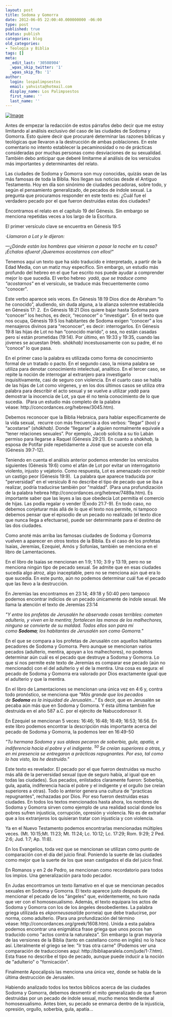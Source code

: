 ```yaml
---
layout: post
title: Sodoma y Gomorra
date: 2012-06-05 22:00:40.000000000 -06:00
type: post
published: true
status: publish
categories: blog
old_categories:
- Teología y Biblia
tags: []
meta:
  _edit_last: '30508904'
  _wpas_skip_twitter: '1'
  _wpas_skip_fb: '1'
author:
  login: lospalimpsestos
  email: yahvista@hotmail.com
  display_name: Los Palimpsestos
  first_name: ''
  last_name: ''
---
```

<p><a href="http://lospalimpsestos.files.wordpress.com/2012/06/biblia_lupa1.png"><img class="size-full wp-image aligncenter" src="{{ site.baseurl }}/assets/biblia_lupa1.png" alt="Image" /></a></p>
<p>Antes de empezar la redacción de estos párrafos debo decir que me estoy limitando al análisis exclusivo del caso de las ciudades de Sodoma y Gomorra. Esto quiere decir que procuraré determinar las razones bíblicas y teológicas que llevaron a la destrucción de ambas poblaciones. En este comentario no intento establecer la pecaminosidad o no de prácticas consideradas por muchas personas como desviaciones de su sexualidad. También debo anticipar que deberé limitarme al análisis de los versículos más importantes y determinantes del relato.</p>
<p>Las ciudades de Sodoma y Gomorra son muy conocidas, quizás sean de las más famosas de toda la Biblia. Nos llegan sus noticias desde el Antiguo Testamento. Hoy en día son sinónimo de ciudades pecadoras, sobre todo, y según el pensamiento generalizado, de pecados de índole sexual. La pregunta que procuramos responder en este texto es: ¿Cuál fue el verdadero pecado por el que fueron destruidas estas dos ciudades?</p>
<p>Encontramos el relato en el capítulo 19 del Génesis. Sin embargo se menciona repetidas veces a los largo de la Escritura.</p>
<p>El primer versículo clave se encuentra en Génesis 19:5</p>
<div>
<p><em><span style="font-size:xx-small;"><span class="Apple-style-span" style="line-height:10px;">"</span></span>Llamaron a Lot y le dijeron:</em></p>
</div>
<div>
<p><em>—¿Dónde están los hombres que vinieron a pasar la noche en tu casa? ¡Échalos afuera! ¡Queremos acostarnos con ellos!"</em></p>
<p>Tenemos aquí un texto que ha sido traducido e interpretado, a partir de la Edad Media, con un matiz muy específico. Sin embargo, un estudio más profundo del hebreo en el que fue escrito nos puede ayudar a comprender mejor lo que sucedía. El verbo hebreo <em> yadá, que se traduce como "acostarnos"</em> en el versículo, se traduce más frecuentemente como "conocer".</p>
<p>Este verbo<em> </em>aparece seis veces. En Génesis 18:19 Dios dice de Abraham “lo he conocido”, aludiendo, sin duda alguna, a la alianza solemne establecida en Génesis 17: 2.  En Génesis 18:21 Dios quiere bajar hasta Sodoma para “conocer” los hechos, es decir, “reconocer” o “investigar”.  En el texto que nos ocupa, Génesis 19:5 los habitantes de Sodoma exigen “conocer” a los mensajeros divinos para "reconocer", es decir: interrogarlos. En Génesis 19:8 las hijas de Lot no han “conocido marido”, o sea, no están casadas pero sí están prometidas (19:14). Por último, en 19:33 y 19:35, cuando las jóvenes se acuestan (Heb. s<em>hákhab)</em> incestuosamente con su padre, él no “conoce” lo que pasa.</p>
<p>En el primer caso la palabra es utilizada como forma de conocimiento formal de un tratado o pacto. En el segundo caso, la misma palabra se utiliza para denotar conocimiento intelectual, analítico. En el tercer caso, se repite la noción de interrogar al extranjero para investigarlo inquisitivamente, casi de seguro con violencia. En el cuarto caso se habla de las hijas de Lot como vírgenes, y en los dos últimos casos se utiliza otra palabra para describir el acto sexual y se vuelve a utilizar <em>yadá</em> para demostrar la inocencia de Lot, ya que él no tenía conocimiento de lo que sucedía.  (Para un estudio más completo de la palabra véase: http://concordances.org/hebrew/3045.htm).</p>
<p>Debemos reconocer que la Biblia Hebraica, para hablar específicamente de la vida sexual,  recurre con más frecuencia a dos verbos: “llegar” (<em>boo</em>) y “acostarse” (<em>shákhab)</em>. Donde “llegarse” a alguien normalmente equivale a “tener relaciones sexuales”. Por ejemplo, Jacob solicita a su tío Labán permiso para llegarse a Raquel (Génesis 29:21). En cuanto a <em>shákhab, </em>la esposa de Potifar pide repetidamente a José que se acueste con ella (Génesis 39:7-12).</p>
<p>Teniendo en cuenta el análisis anterior podemos entender los versículos siguientes (Génesis 19:6) como el afán de Lot por evitar un interrogatorio violento, injusto y vejatorio. Como respuesta, Lot es amenazado con recibir un castigo peor (Génesis 19:9).  La palabra que aparece traducida por "perversidad" en el versículo 8 no describe el tipo de pecado que se iba a realizar, podría traducirse también por "maldad". (Para una profundización de la palabra hebrea http://concordances.org/hebrew/7489a.htm). Es importante saber que las leyes a las que obedecía Lot permitía el comercio de hijas. Las podía regalar o vender (Éxodo 21:7-9). En todo caso, no debemos conjeturar más allá de lo que el texto nos permite, ni tampoco debemos pensar que el episodio de un pecado no realizado (el texto dice que nunca llega a efectuarse), puede ser determinante para el destino de las dos ciudades.</p>
<p>Como anoté más arriba las famosas ciudades de Sodoma y Gomorra vuelven a aparecer en otros textos de la Biblia. Es el caso de los profetas Isaías, Jeremías, Ezequiel, Amós y Sofonías, también se menciona en el libro de Lamentaciones.</p>
<p>En el libro de Isaías se mencionan en 1:9; 1:10; 3:9 y 13:19, pero no se menciona ningún tipo de pecado sexual. Se admite que en esas ciudades sucedía algo atroz, algo inaceptable, pero no se menciona aún qué era lo que sucedía. En este punto, aún no podemos determinar cuál fue el pecado que las llevo a la destrucción.</p>
<p>En Jeremías las encontramos en 23:14; 49:18 y 50:40 pero tampoco podemos encontrar indicios de un pecado únicamente de índole sexual. Me llama la atención el texto de Jeremías 23:14</p>
<p><em>"Y entre los profetas de Jerusalén he observado cosas terribles: cometen adulterio, y viven en la mentira; fortalecen las manos de los malhechores, ninguno se convierte de su maldad. Todos ellos son para mí como <strong>Sodoma</strong>; los habitantes de Jerusalén son como Gomorra." </em></p>
<p>En el que se compara a los profetas de Jerusalén con aquellos habitantes pecadores de Sodoma y Gomorra. Pero aunque se mencionan varios pecados (adulterio, mentira, apoyan a los malhechores), no podemos determinar aún cuál es el pecado que destruye a Sodoma y Gomorra. Lo que sí nos permite este texto de Jeremías es comparar ese pecado (aún no mencionado) con el del adulterio y el de la mentira. Una cosa es segura: el pecado de Sodoma y Gomorra era valorado por Dios exactamente igual que el adulterio y que la mentira.</p>
<p>En el libro de Lamentaciones se mencionan una única vez en 4:6 y, contra todo pronóstico, se menciona que <em>"Más grande que los pecados de <strong>Sodoma</strong> es la iniquidad de Jerusalén..." </em>Es decir, que en Jerusalén se pecaba aún más que en Sodoma y Gomorra. Y ésta última también fue destruida en el año 587 a.C. por el ejército de Nabucodonosor II.</p>
<p>En Ezequiel se mencionan 5 veces: 16:46; 16:48; 16:49; 16:53; 16:56. En este libro podemos encontrar la descripción más importante acerca del pecado de Sodoma y Gomorra, la podemos leer en 16:49-50</p>
<p><em>"Tu hermana Sodoma y sus aldeas pecaron de soberbia, gula, apatía, e indiferencia hacia el pobre y el indigente. <sup>50 </sup>Se creían superiores a otras, y en mi presencia se entregaron a prácticas repugnantes. Por eso, tal como lo has visto, las he destruido."</em></p>
<p>Este texto es revelador. El pecado por el que fueron destruidas va mucho más allá de la perversidad sexual (que de seguro había, al igual que en todas las ciudades). Sus pecados, enlistados claramente fueron: Soberbia, gula, apatía, indiferencia hacia el pobre y el indigente y el orgullo (se creían superiores a otras). Todo lo anterior genera una cultura de "practicas repugnantes", rechazadas por Dios. Por eso fueron destruidas esas ciudades. En todos los textos mencionados hasta ahora, los nombres de Sodoma y Gomorra sirven como ejemplo de una realidad social donde los pobres sufren injusticia, corrupción, opresión y violencia. No es de extrañar que a los extranjeros los quisieran tratar con injusticia y con violencia.</p>
<p>Ya en el Nuevo Testamento podemos encontrarlas mencionadas múltiples veces. (Mt. 10:15;Mt. 11:23; Mt. 11:24; Lc. 10:12; Lc. 17:29; Rom. 9:29; 2 Ped. 2:6; Jud. 1:7; Ap. 11:8).</p>
<p>En los Evangelios, toda vez que se mencionan se utilizan como punto de comparación con el día del juicio final. Poniendo la suerte de las ciudades como mejor que la suerte de los que sean castigados el día del juicio final.</p>
<p>En Romanos y en 2 de Pedro, se mencionan como recordatorio para todos los impíos. Una generalización para todo pecador.</p>
<p>En Judas encontramos un texto llamativo en el que se mencionan pecados sexuales en Sodoma y Gomorra. El texto aparece justo después de mencionar el pecado de los "ángeles" que, evidentemente, no tuvo nada que ver con el homosexualismo. Además, el texto equipara los actos de Sodoma y Gomorra con los de los ángeles desobedientes. La palabra griega utilizada es <em>ekporneusasai</em>(de porneia) que debe traducirse, por norma, como adulterio. (Para una profundización del término véase: http://concordances.org/greek/1608.htm). Unida a esta palabra podemos encontrar una enigmática frase griega que unos pocos han traducido como "actos contra la naturaleza". Sin embargo la gran mayoría de las versiones de la Biblia (tanto en castellano como en inglés) no lo hace así. Literalmente el griego se lee: "Ir tras otra carne" (Podemos ver una comparación de traducciones aquí: http://bibliaparalela.com/jude/1-7.htm). Esta frase no describe el tipo de pecado, aunque puede inducir a la noción de "adulterio" o "fornicación".</p>
<p>Finalmente Apocalipsis las menciona una única vez, donde se habla de la última destrucción de Jerusalén.</p>
<p>Habiendo analizado todos los textos bíblicos acerca de las ciudades Sodoma y Gomorra, debemos desmentir el mito generalizado de que fueron destruidas por un pecado de índole sexual, mucho menos tendiente al homosexualismo. Antes bien, su pecado se enmarca dentro de la injusticia, opresión, orgullo, soberbia, gula, apatía...</p>
</div>
